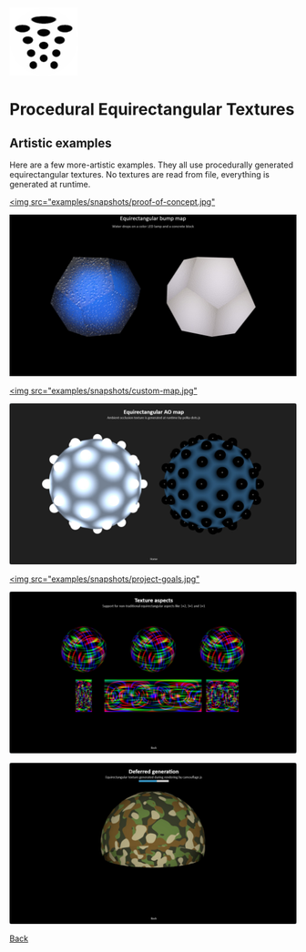 <img class="logo" src="../assets/logo/logo.png">


# Procedural Equirectangular Textures

## Artistic examples

Here are a few more-artistic examples. They all use procedurally
generated equirectangular textures. No textures are read from
file, everything is generated at runtime.


[<img src="examples/snapshots/proof-of-concept.jpg"](https://boytchev.github.io/texture-generator/examples/proof-of-concept.html) 

[<img src="examples/snapshots/bump-map.jpg">](https://boytchev.github.io/texture-generator/examples/bump-map.html)

[<img src="examples/snapshots/custom-map.jpg"](https://boytchev.github.io/texture-generator/examples/custom-map.html)

[<img src="snapshots/ao-map.jpg">](https://boytchev.github.io/texture-generator/examples/ao-map.html)

[<img src="examples/snapshots/project-goals.jpg"](https://boytchev.github.io/texture-generator/examples/project-goals.html)

[<img src="examples/snapshots/texture-aspects.jpg">](https://boytchev.github.io/texture-generator/examples/texture-aspects.html)

[<img src="examples/snapshots/deferred-generation.jpg">](https://boytchev.github.io/texture-generator/examples/deferred-generation.html)

		
<div class="footnote">
	<a href="#" onclick="window.history.back(); return false;">Back</a>
</div>